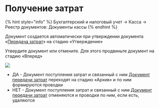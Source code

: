 # Получение затрат

{% hint style="info" %}
Бухгалтерский и налоговый учет → Касса → Реестр документов: Документы кассы
{% endhint %}

Документ создается автоматически при утверждении документа «[Передача затрат](peredacha-zatrat.md)» на стадию «Утверждение»

Утвердите документ или отмените. Для этого продвиньте документ на стадию «Вперед»

![](<../../../.gitbook/assets/image (755).png>)

* ДА - Документ поступления затрат и связанный с ним [Документ передачи затрат](peredacha-zatrat.md) переходят на стадию «Архив» и по ним формируются проводки
* НЕТ - Документ поступления затрат и связанный с ним [Документ передачи затрат](peredacha-zatrat.md) отменяются и проводки по ним, если есть, удаляются

